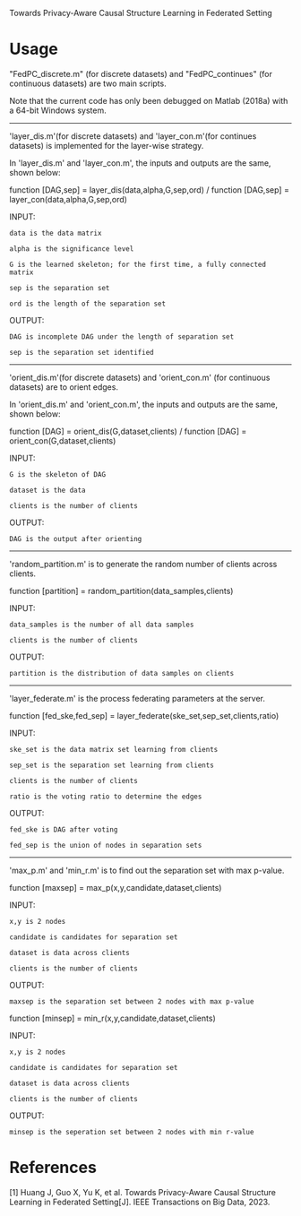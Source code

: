 Towards Privacy-Aware Causal Structure Learning in Federated Setting


Usage
==========
"FedPC_discrete.m" (for discrete datasets) and "FedPC_continues" (for continuous datasets) are two main scripts.

Note that the current code has only been debugged on Matlab (2018a) with a 64-bit Windows system.

-------------------------------------------------------------------------------------------------------------------

'layer_dis.m'(for discrete datasets) and 'layer_con.m'(for continues datasets) is implemented for the layer-wise strategy.

In 'layer_dis.m' and 'layer_con.m', the inputs and outputs are the same, shown below:

function [DAG,sep] = layer_dis(data,alpha,G,sep,ord)    /    function [DAG,sep] = layer_con(data,alpha,G,sep,ord)

INPUT:

    data is the data matrix
      
    alpha is the significance level
      
    G is the learned skeleton; for the first time, a fully connected matrix
      
    sep is the separation set
      
    ord is the length of the separation set
      
OUTPUT:

    DAG is incomplete DAG under the length of separation set
      
    sep is the separation set identified

-------------------------------------------------------------------------------------------------------------------

'orient_dis.m'(for discrete datasets) and 'orient_con.m' (for continuous datasets) are to orient edges.

In 'orient_dis.m' and 'orient_con.m', the inputs and outputs are the same, shown below:

function [DAG] = orient_dis(G,dataset,clients)    /    function [DAG] = orient_con(G,dataset,clients)

INPUT:

    G is the skeleton of DAG
    
    dataset is the data 
    
    clients is the number of clients
    
OUTPUT:

    DAG is the output after orienting

-------------------------------------------------------------------------------------------------------------------

'random_partition.m' is to generate the random number of clients across clients.

function [partition] = random_partition(data_samples,clients)

INPUT:

    data_samples is the number of all data samples 
  
    clients is the number of clients
  
OUTPUT:

    partition is the distribution of data samples on clients 

-------------------------------------------------------------------------------------------------------------------

'layer_federate.m' is the process federating parameters at the server.

function [fed_ske,fed_sep] = layer_federate(ske_set,sep_set,clients,ratio)

INPUT:

    ske_set is the data matrix set learning from clients
  
    sep_set is the separation set learning from clients
  
    clients is the number of clients
  
    ratio is the voting ratio to determine the edges
  
OUTPUT:

    fed_ske is DAG after voting
  
    fed_sep is the union of nodes in separation sets 

-------------------------------------------------------------------------------------------------------------------

'max_p.m' and 'min_r.m' is to find out the separation set with max p-value.

function [maxsep]  = max_p(x,y,candidate,dataset,clients)

INPUT:

    x,y is 2 nodes
    
    candidate is candidates for separation set 
    
    dataset is data across clients
    
    clients is the number of clients
    
OUTPUT:

    maxsep is the separation set between 2 nodes with max p-value

function [minsep]  = min_r(x,y,candidate,dataset,clients)

INPUT:

    x,y is 2 nodes
    
    candidate is candidates for separation set 
    
    dataset is data across clients
    
    clients is the number of clients
    
OUTPUT:

    minsep is the seperation set between 2 nodes with min r-value

References
==========
[1] Huang J, Guo X, Yu K, et al. Towards Privacy-Aware Causal Structure Learning in Federated Setting[J]. IEEE Transactions on Big Data, 2023.
